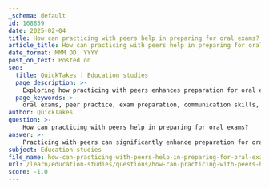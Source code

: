 ```yaml
---
_schema: default
id: 168859
date: 2025-02-04
title: How can practicing with peers help in preparing for oral exams?
article_title: How can practicing with peers help in preparing for oral exams?
date_format: MMM DD, YYYY
post_on_text: Posted on
seo:
  title: QuickTakes | Education studies
  page_description: >-
    Exploring how practicing with peers enhances preparation for oral exams through simulation, feedback, confidence building, and collaborative learning.
  page_keywords: >-
    oral exams, peer practice, exam preparation, communication skills, feedback, confidence building, collaborative learning, critical thinking, anxiety reduction, conversation steering
author: QuickTakes
question: >-
    How can practicing with peers help in preparing for oral exams?
answer: >-
    Practicing with peers can significantly enhance preparation for oral exams in several ways:\n\n1. **Simulating Exam Conditions**: Engaging in practice sessions with peers allows students to simulate the actual exam environment. This helps in acclimatizing to the pressure and dynamics of an oral exam, where spontaneous thinking and quick responses are crucial. By practicing in a similar setting, students can develop a sense of familiarity and reduce anxiety.\n\n2. **Feedback and Improvement**: Practicing with peers provides an opportunity for immediate feedback. Peers can offer diverse perspectives on responses, highlighting strengths and areas for improvement. This feedback loop is essential for refining communication skills and ensuring that students can articulate their thoughts clearly and effectively.\n\n3. **Steering Conversations**: During practice, students can work on steering conversations towards topics they are more comfortable discussing. This technique is particularly useful in oral exams, where candidates may need to pivot discussions to showcase their knowledge and confidence in specific areas.\n\n4. **Building Confidence**: Regular practice with peers helps build confidence in communication. As students become more accustomed to articulating their thoughts and answering questions, they are likely to feel more composed and self-assured during the actual exam.\n\n5. **Collaborative Learning**: Engaging with peers fosters a collaborative learning environment. Students can share insights, clarify doubts, and explore complex concepts together, enhancing their overall understanding and retention of the material.\n\n6. **Critical Thinking and Lateral Thinking**: Practicing with peers encourages critical thinking and the application of lateral thinking techniques. By discussing various topics and questions, students can approach problems from different angles, which can lead to more creative and well-thought-out responses during the exam.\n\nIn summary, practicing with peers not only prepares students for the specific challenges of oral exams but also enhances their overall communication skills, confidence, and critical thinking abilities. This collaborative approach to learning is invaluable in achieving success in oral assessments.
subject: Education studies
file_name: how-can-practicing-with-peers-help-in-preparing-for-oral-exams.md
url: /learn/education-studies/questions/how-can-practicing-with-peers-help-in-preparing-for-oral-exams
score: -1.0
---
```


&nbsp;